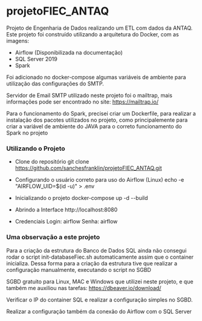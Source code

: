 # projetoFIEC_ANTAQ
Projeto de Engenharia de Dados realizando um ETL com dados da ANTAQ. Este projeto foi construído utilizando a arquitetura do Docker, com as imagens:

* Airflow (Disponibilizada na documentação)
* SQL Server 2019
* Spark

Foi adicionado no docker-compose algumas variáveis de ambiente para utilização das configurações do SMTP.

Servidor de Email SMTP utilizado neste projeto foi o mailtrap, mais informações pode ser encontrado no site: https://mailtrap.io/

Para o funcionamento do Spark, precisei criar um Dockerfile, para realizar a instalação dos pacotes utilizados no projeto, como principalemente para criar a variável de ambiente do JAVA para o correto funcionamento do Spark no projeto

### Utilizando o Projeto ###

- Clone do repositório
git clone https://github.com/sanchesfranklin/projetoFIEC_ANTAQ.git

- Configurando o usuário correto para uso do Airflow (Linux)
echo -e "AIRFLOW_UID=$(id -u)" > .env

- Inicializando o projeto
docker-compose up -d --build

- Abrindo a Interface
http://localhost:8080

- Credenciais
Login: airflow
Senha: airflow

### Uma observação a este projeto ###
Para a criação da estrutura do Banco de Dados SQL ainda não consegui rodar o script init-databaseFiec.sh automaticamente assim que o container inicializa.
Dessa forma para a criação da estrutura tive que realizar a configuração manualmente, executando o script no SGBD

SGBD gratuito para Linux, MAC e Windows que utilizei neste projeto, e que também me auxiliou nas tarefas:
https://dbeaver.io/download/

Verificar o IP do container SQL e realizar a configuração simples no SGBD.

Realizar a configuração também da conexão do Airflow com o SQL Server



